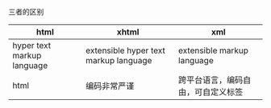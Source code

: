 三者的区别

|html|xhtml|xml|
|-|-|-|
|hyper text markup language|extensible hyper text markup language|extensible markup language|
|html|编码非常严谨|跨平台语言，编码自由，可自定义标签|
